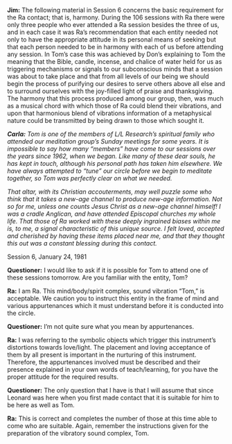 <p><strong>Jim:</strong> The following material in Session 6 concerns the basic requirement for the Ra contact; that is, harmony. During the 106 sessions with Ra there were only three people who ever attended a Ra session besides the three of us, and in each case it was Ra’s recommendation that each entity needed not only to have the appropriate attitude in its personal means of seeking but that each person needed to be in harmony with each of us before attending any session. In Tom’s case this was achieved by Don’s explaining to Tom the meaning that the Bible, candle, incense, and chalice of water held for us as triggering mechanisms or signals to our subconscious minds that a session was about to take place and that from all levels of our being we should begin the process of purifying our desires to serve others above all else and to surround ourselves with the joy-filled light of praise and thanksgiving. The harmony that this process produced among our group, then, was much as a musical chord with which those of Ra could blend their vibrations, and upon that harmonious blend of vibrations information of a metaphysical nature could be transmitted by being drawn to those which sought it.</p>
<p><strong><em>Carla:</em></strong><em> Tom is one of the members of L/L Research’s spiritual family who attended our meditation group’s Sunday meetings for some years. It is impossible to say how many “members” have come to our sessions over the years since 1962, when we began. Like many of these dear souls, he has kept in touch, although his personal path has taken him elsewhere. We have always attempted to “tune” our circle before we begin to meditate together, so Tom was perfectly clear on what we needed.</em></p>
<p><em>That altar, with its Christian accouterments, may well puzzle some who think that it takes a new-age channel to produce new-age information. Not so for me, unless one counts Jesus Christ as a new-age channel himself! I was a cradle Anglican, and have attended Episcopal churches my whole life. That those of Ra worked with these deeply ingrained biases within me is, to me, a signal characteristic of this unique source. I felt loved, accepted and cherished by having these items placed near me, and that they thought this out was a constant blessing during this contact.</em></p>
<p class="transcript-sub-title">Session 6, January 24, 1981</p>
<p><strong>Questioner:</strong> I would like to ask if it is possible for Tom to attend one of these sessions tomorrow. Are you familiar with the entity, Tom?</p>
<p><strong>Ra:</strong> I am Ra. This mind/body/spirit complex, sound vibration “Tom,” is acceptable. We caution you to instruct this entity in the frame of mind and various appurtenances which it must understand before it is conducted into the circle.</p>
<p><strong>Questioner:</strong> I’m not quite sure what you mean by appurtenances.</p>
<p><strong>Ra:</strong> I was referring to the symbolic objects which trigger this instrument’s distortions towards love/light. The placement and loving acceptance of them by all present is important in the nurturing of this instrument. Therefore, the appurtenances involved must be described and their presence explained in your own words of teach/learning, for you have the proper attitude for the required results.</p>
<p><strong>Questioner:</strong> The only question that I have is that I will assume that since Leonard was here when you first made contact that it is suitable for him to be here as well as Tom.</p>
<p><strong>Ra:</strong> This is correct and completes the number of those at this time able to come who are suitable. Again, remember the instructions given for the preparation of the vibratory sound complex, Tom.</p>